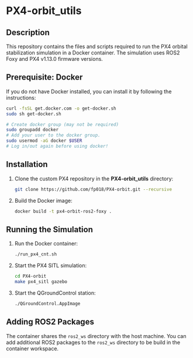 
# PX4-orbit_utils

## Description
This repository contains the files and scripts required to run the PX4 orbital stabilization simulation in a Docker container. The simulation uses ROS2 Foxy and PX4 v1.13.0 firmware versions.


## Prerequisite: Docker

If you do not have Docker installed, you can install it by following the instructions: 
```sh
curl -fsSL get.docker.com -o get-docker.sh
sudo sh get-docker.sh
```
``` sh
# Create docker group (may not be required)
sudo groupadd docker
# Add your user to the docker group.
sudo usermod -aG docker $USER
# Log in/out again before using docker!
```

## Installation

1. Clone the custom PX4 repository in the **PX4-orbit_utils** directory:
   ```sh
   git clone https://github.com/fp018/PX4-orbit.git --recursive
   ```

2. Build the Docker image:
   ```sh
   docker build -t px4-orbit-ros2-foxy .
   ```

## Running the Simulation
1. Run the Docker container:
   ```sh
   ./run_px4_cnt.sh
   ```
2. Start the PX4 SITL simulation:
   ```sh
   cd PX4-orbit 
   make px4_sitl gazebo
   ```
3. Start the QGroundControl station:
   ```sh
   ./QGroundControl.AppImage
   ```

## Adding ROS2 Packages

The container shares the `ros2_ws` directory with the host machine. You can add additional ROS2 packages to the `ros2_ws` directory to be build in the container workspace.

